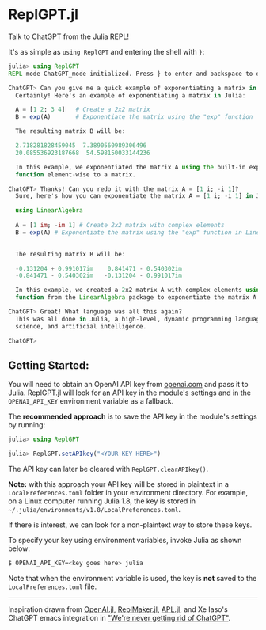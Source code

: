 # ReplGPT.jl

Talk to ChatGPT from the Julia REPL!

It's as simple as `using ReplGPT` and entering the shell with `}`:
```julia
julia> using ReplGPT
REPL mode ChatGPT_mode initialized. Press } to enter and backspace to exit.

ChatGPT> Can you give me a quick example of exponentiating a matrix in Julia?
  Certainly! Here's an example of exponentiating a matrix in Julia:

  A = [1 2; 3 4]   # Create a 2x2 matrix
  B = exp(A)       # Exponentiate the matrix using the "exp" function

  The resulting matrix B will be:

  2.718281828459045  7.3890560989306496
  20.085536923187668  54.598150033144236

  In this example, we exponentiated the matrix A using the built-in exp function in Julia, which applies the exponential
  function element-wise to a matrix.

ChatGPT> Thanks! Can you redo it with the matrix A = [1 i; -i 1]?
  Sure, here's how you can exponentiate the matrix A = [1 i; -i 1] in Julia:

  using LinearAlgebra
  
  A = [1 im; -im 1] # Create 2x2 matrix with complex elements
  B = exp(A) # Exponentiate the matrix using the "exp" function in LinearAlgebra
  

  The resulting matrix B will be:

  -0.131204 + 0.991017im    0.841471 - 0.540302im
  -0.841471 - 0.540302im   -0.131204 - 0.991017im

  In this example, we created a 2x2 matrix A with complex elements using the imaginary unit im in Julia. Then we used the exp
  function from the LinearAlgebra package to exponentiate the matrix A.

ChatGPT> Great! What language was all this again?
  This was all done in Julia, a high-level, dynamic programming language designed for numerical and scientific computing, data
  science, and artificial intelligence.

ChatGPT> 
```

## Getting Started:
You will need to obtain an OpenAI API key from [openai.com](https://platform.openai.com/account/api-keys) and pass it to Julia. ReplGPT.jl
will look for an API key in the module's settings and in 
the `OPENAI_API_KEY` environment variable as a fallback.

The **recommended approach** is to save the API key in the 
module's settings by running:

```julia
julia> using ReplGPT

julia> ReplGPT.setAPIkey("<YOUR KEY HERE>")
```

The API key can later be cleared with `ReplGPT.clearAPIkey()`.

**Note:** with this approach your API key will be stored in plaintext in a 
`LocalPreferences.toml` folder in your environment directory. For example, on a Linux computer running Julia 1.8, the key is
stored in 
`~/.julia/environments/v1.8/LocalPreferences.toml`.

If there is interest, we can look for a non-plaintext way to store these keys.

To specify your key using environment variables, invoke Julia
as shown below:

```sh
$ OPENAI_API_KEY=<key goes here> julia
```

Note that when the environment variable is used, the key is **not** saved to the `LocalPreferences.toml` file.

---

Inspiration drawn from 
[OpenAI.jl](https://github.com/rory-linehan/OpenAI.jl), 
[ReplMaker.jl](https://github.com/MasonProtter/ReplMaker.jl), 
[APL.jl](https://github.com/shashi/APL.jl),
and Xe Iaso's ChatGPT emacs integration in 
["We're never getting rid of ChatGPT"](https://xeiaso.net/blog/chatgpt-emacs).
